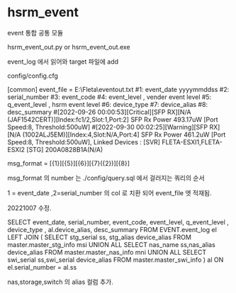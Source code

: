 # hsrm_event
event 통합 공통 모듈


hsrm_event_out.py or hsrm_event_out.exe

event_log 에서 읽어와 target 파일에 add


config/config.cfg

[common]
event_file = E:\Fleta\eventout.txt
#1: event_date yyyymmddss
#2: serial_number
#3: event_code
#4: event_level , vender event level
#5: q_event_level , hsrm event level
#6: device_type
#7: device_alias
#8: desc_summary
#[2022-09-26 00:00:53][Critical][SFP RX][N/A (JAF1542CERT)][Index:fc1/2,Slot:1,Port:2] SFP Rx Power 493.17uW [Port Speed:8, Threshold:500uW]
#[2022-09-30 00:02:25][Warning][SFP RX][N/A (1002ALJ5EM)][Index:4,Slot:N/A,Port:4] SFP Rx Power 461.2uW [Port Speed:8, Threshold:500uW], Linked Devices : [SVR] FLETA-ESXI1,FLETA-ESXI2  [STG] 200A0828B1A(N/A)

msg_format = [{1}][{5}][{6}][{7}({2})][{8}]

msg_format 의 number 는 ./config/query.sql 에서 걸러지는 쿼리의 순서

1 = event_date ,2=serial_number 의 col 로 치환 되어 event_file 엣 적재됨.

20221007 수정.

SELECT
event_date,
serial_number,
event_code,
event_level,
q_event_level ,
device_type ,
al.device_alias,
desc_summary
FROM EVENT.event_log el LEFT JOIN
 (
    SELECT stg_serial ss, stg_alias device_alias FROM master.master_stg_info msi
    UNION ALL
    SELECT nas_name ss,nas_alias device_alias FROM master.master_nas_info mni
    UNION ALL
    SELECT swi_serial ss,swi_serial device_alias FROM master.master_swi_info
) al
ON el.serial_number = al.ss


nas,storage,switch 의 alias 컬럼 추가.
